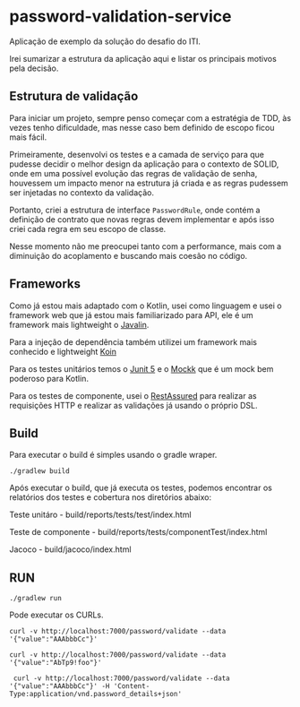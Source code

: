 # password-validation-service

Aplicação de exemplo da solução do desafio do ITI.

Irei sumarizar a estrutura da aplicação aqui e listar os principais motivos pela decisão.

## Estrutura de validação

Para iniciar um projeto, sempre penso começar com a estratégia de TDD, às vezes tenho dificuldade, mas nesse caso bem definido de escopo ficou mais fácil.

Primeiramente, desenvolvi os testes e a camada de serviço para que pudesse decidir o melhor design da aplicação para o contexto de SOLID, onde em uma possível evolução das regras de validação de senha,
houvessem um impacto menor na estrutura já criada e as regras pudessem ser injetadas no contexto da validação.

Portanto, criei a estrutura de interface `PasswordRule`, onde contém a definição de contrato que novas regras devem implementar e após isso criei cada regra em seu escopo de classe.

Nesse momento não me preocupei tanto com a performance, mais com a diminuição do acoplamento e buscando mais coesão no código.

## Frameworks

Como já estou mais adaptado com o Kotlin, usei como linguagem e usei o framework web que já estou mais familiarizado para API, ele é um framework mais lightweight o [Javalin](https://javalin.io/).

Para a injeção de dependência também utilizei um framework mais conhecido e lightweight [Koin](https://start.insert-koin.io/#/)

Para os testes unitários temos o [Junit 5](https://junit.org/junit5/) e o [Mockk](https://mockk.io/) que é um mock bem poderoso para Kotlin.

Para os testes de componente, usei o [RestAssured](http://rest-assured.io/) para realizar as requisições HTTP e realizar as validações já usando o próprio DSL.

## Build

Para executar o build é simples usando o gradle wraper.

``./gradlew build``

Após executar o build, que já executa os testes, podemos encontrar os relatórios dos testes e cobertura nos diretórios abaixo:
 
 Teste unitáro - build/reports/tests/test/index.html 
 
 Teste de componente - build/reports/tests/componentTest/index.html
  
 Jacoco - build/jacoco/index.html 

## RUN

``./gradlew run``

Pode executar os CURLs.

``curl -v http://localhost:7000/password/validate --data '{"value":"AAAbbbCc"}'``

``curl -v http://localhost:7000/password/validate --data '{"value":"AbTp9!foo"}'``

`` curl -v http://localhost:7000/password/validate --data '{"value":"AAAbbbCc"}' -H 'Content-Type:application/vnd.password_details+json'``